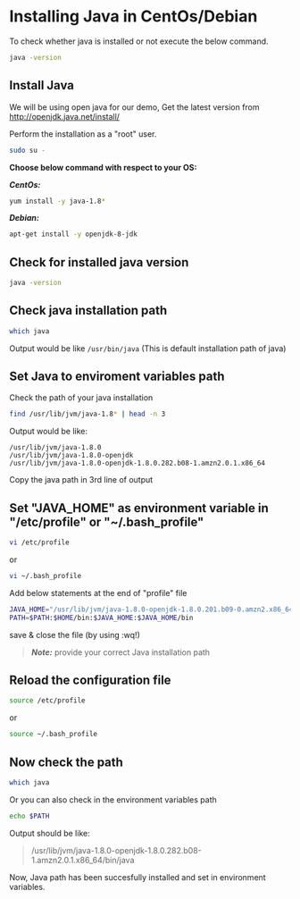 # Installing Java in CentOs/Debian

To check whether java is installed or not execute the below command.

```sh
java -version
```

## Install Java

We will be using open java for our demo, Get the latest version from <http://openjdk.java.net/install/>

Perform the installation as a "root" user.

```sh
sudo su -
```

**Choose below command with respect to your OS:**

***CentOs:***

```sh
yum install -y java-1.8*
```

***Debian:***

```sh
apt-get install -y openjdk-8-jdk
```

## Check for installed java version

```sh
java -version
```

## Check java installation path

```sh
which java
```

Output would be like `/usr/bin/java` (This is default installation path of java)

## Set Java to enviroment variables path

Check the path of your java installation

```sh
find /usr/lib/jvm/java-1.8* | head -n 3
```

Output would be like:

```text
/usr/lib/jvm/java-1.8.0
/usr/lib/jvm/java-1.8.0-openjdk
/usr/lib/jvm/java-1.8.0-openjdk-1.8.0.282.b08-1.amzn2.0.1.x86_64
```

Copy the java path in 3rd line of output

## Set "JAVA_HOME" as environment variable in "/etc/profile" or "~/.bash_profile"

```sh
vi /etc/profile
```

or

```sh
vi ~/.bash_profile
```

Add below statements at the end of "profile" file

```sh
JAVA_HOME="/usr/lib/jvm/java-1.8.0-openjdk-1.8.0.201.b09-0.amzn2.x86_64"
PATH=$PATH:$HOME/bin:$JAVA_HOME:$JAVA_HOME/bin
```

save & close the file (by using :wq!)
> ***Note:*** provide your correct Java installation path

## Reload the configuration file

```sh
source /etc/profile
```

or

```sh
source ~/.bash_profile
```

## Now check the path

```sh
which java
```

Or you can also check in the environment variables path

```sh
echo $PATH
```

Output should be like:

> /usr/lib/jvm/java-1.8.0-openjdk-1.8.0.282.b08-1.amzn2.0.1.x86_64/bin/java

Now, Java path has been succesfully installed and set in environment variables.
